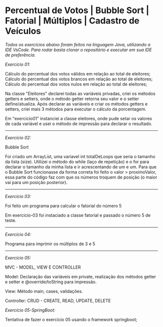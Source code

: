 # Percentual de Votos | Bubble Sort | Fatorial | Múltiplos | Cadastro de Veículos

*Todos os exercícios abaixo foram feitos na linguagem Java, utilizando a IDE VsCode.*
*Para rodar basta clonar o repositório e executar em sua IDE de preferência.*

*Exercício 01:* 

Cálculo do percentual dos votos válidos em relação ao total de eleitores;
Cálculo do percentual dos votos brancos em relação ao total de eleitores;
Cálculo do percentual dos votos nulos em relação ao total de eleitores;

Na classe "Eleitores" declarei todas as variáveis privadas, criei os métodos getters e setters, onde o método getter retorna seu valor e o setter define/atualiza.
Após declarar as variáveis e criar os métodos getters e setters, criei mais 3 métodos para executar o cálculo da porcentagem.

Em "exercicio01" instanciei a classe eleitores, onde pude setar os valores de cada variável e usei o método de impressão para declarar o resultado. 

---------------------------------------------

*Exercício 02:* 

Bubble Sort

Foi criado um ArrayList, uma variavel int totalDeLoops que seria o tamanho da lista (size). Utilizei o método do while (laço de repetição) e o for para declarar o tamanho da minha lista e ir acrescentando de um e um. Para que o Bubble Sort funcionasse da forma correta foi feito o valor > proximoValor, essa parte do código faz com que os números troquem de posição (o maior vai para um posição posterior). 

--------------------------------------------

*Exercício 03:*

Foi feito um programa para calcular o fatorial do número 5

Em exercicio-03 foi instaciado a classe fatorial e passado o número 5 de teste. 

-----------------------------------------

*Exercício 04:*

Programa para imprimir os múltiplos de 3 e 5

----------------------------------------

*Exercício 05:*

MVC - MODEL, VIEW E CONTROLLER

Model: Declaração das variáveis em private, realização dos métodos getter e setter e @override/toString para impressão.

View: Método main, cases, validações. 

Controller: CRUD - CREATE, READ, UPDATE, DELETE

*Exercício 05-SpringBoot:*

Tentativa de fazer o exercício 05 usando o framework springboot; 







